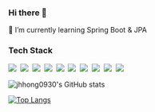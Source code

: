 ### Hi there 👋

🌱 I’m currently learning Spring Boot & JPA

### Tech Stack

<img src="https://img.shields.io/badge/Java-007396?style=flat-square&logo=Java&logoColor=white"/></a>&nbsp;
<img src="https://img.shields.io/badge/Python-3766AB?style=flat-square&logo=Python&logoColor=white"/></a>&nbsp;
<img src="https://img.shields.io/badge/JavaScript-F7dF1E?style=flat-square&logo=JavaScript&logoColor=white"/></a>&nbsp;
<img src="https://img.shields.io/badge/jQuery-0769AD?style=flat-square&logo=jQuery&logoColor=white"/></a>&nbsp;
<img src="https://img.shields.io/badge/Spring-6DB33F?style=flat-square&logo=Spring&logoColor=white"/></a>&nbsp;
<img src="https://img.shields.io/badge/Spring Boot-6DB33F?style=flat-square&logo=Spring Boot&logoColor=white"/></a>&nbsp;
<img src="https://img.shields.io/badge/Gradle-02303A?style=flat-square&logo=Gradle&logoColor=white"/></a>&nbsp;
<img src="https://img.shields.io/badge/Apache Maven-C71A36?style=flat-square&logo=Apache Maven&logoColor=white"/></a>&nbsp;
<img src="https://img.shields.io/badge/Oracle-F80000?style=flat-square&logo=Oracle&logoColor=white"/></a>&nbsp;
<img src="https://img.shields.io/badge/MySql-4479A1?style=flat-square&logo=MySql&logoColor=white"/></a>&nbsp;





![jhhong0930's GitHub stats](https://github-readme-stats.vercel.app/api?username=jhhong0930&show_icons=true&theme=radical)


[![Top Langs](https://github-readme-stats.vercel.app/api/top-langs/?username=jhhong0930&layout=compact&theme=radical)](https://github.com/jhhong0930/github-readme-stats)

<!--
**jhhong0930/jhhong0930** is a ✨ _special_ ✨ repository because its `README.md` (this file) appears on your GitHub profile.

Here are some ideas to get you started:

- 🔭 I’m currently working on ...
- 🌱 I’m currently learning ...
- 👯 I’m looking to collaborate on ...
- 🤔 I’m looking for help with ...
- 💬 Ask me about ...
- 📫 How to reach me: ...
- 😄 Pronouns: ...
- ⚡ Fun fact: ...
-->
